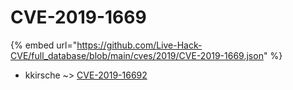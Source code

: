 # CVE-2019-1669
{% embed url="https://github.com/Live-Hack-CVE/full_database/blob/main/cves/2019/CVE-2019-1669.json" %}

* kkirsche ~> [CVE-2019-16692](https://www.alice-snow.ru/2019/database/cve-2019-1669/cve-2019-16692-kkirsche)
